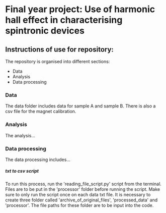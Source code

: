 # Final year project: Use of harmonic hall effect in characterising spintronic devices

## Instructions of use for repository:
The repository is organised into different sections:
- Data
- Analysis
- Data processing

### Data
The data folder includes data for sample A and sample B. There is also a csv file for the magnet calibration.

### Analysis
The analysis...

### Data processing 
The data processing includes...

##### txt to csv script
To run this process, run the 'reading_file_script.py' script from the terminal. Files are to be put in the 'processor' folder before running the script. Make sure to only run the script once on each data txt file. It is necessary to create three folder called 'archive_of_original_files', 'processed_data' and 'processor'. The file paths for these folder are to be input into the code.
